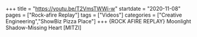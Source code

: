 +++
title = "https://youtu.be/T2VmsTWWi-w"
startdate = "2020-11-08"
pages = ["Rock-afire Replay"]
tags = ["Videos"]
categories = ["Creative Engineering","ShowBiz Pizza Place"]
+++
{ROCK AFIRE REPLAY} Moonlight Shadow-Missing Heart [MITZI]
